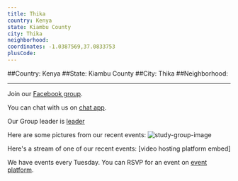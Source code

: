```yaml
---
title: Thika
country: Kenya
state: Kiambu County
city: Thika
neighborhood: 
coordinates: -1.0387569,37.0833753
plusCode:
---
```


##Country: Kenya
##State: Kiambu County
##City: Thika
##Neighborhood: 
*****
Join our [Facebook group](https://www.facebook.com/groups/free.code.camp.thika).

You can chat with us on [chat app]().

Our Group leader is [leader]()

Here are some pictures from our recent events:
![study-group-image]()

Here's a stream of one of our recent events:
[video hosting platform embed]

We have events every Tuesday. You can RSVP for an event on [event platform]().
